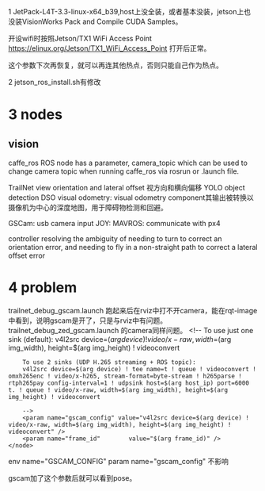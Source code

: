 1 JetPack-L4T-3.3-linux-x64_b39,host上没全装，或者基本没装，jetson上也没装VisionWorks Pack and Compile CUDA Samples。

开设wifi时按照Jetson/TX1 WiFi Access Point https://elinux.org/Jetson/TX1_WiFi_Access_Point 打开后正常。

这个参数下次再恢复，就可以再连其他热点，否则只能自己作为热点。

2 jetson_ros_install.sh有修改

# 3 nodes

## vision

caffe_ros ROS node has a parameter, camera_topic which can be used to change camera topic when running caffe_ros via rosrun or .launch file.

TrailNet view orientation and lateral offset 视方向和横向偏移
YOLO object detection 
DSO visual odometry: visual odometry component其输出被转换以摄像机为中心的深度地图，用于障碍物检测和回避。

GSCam: usb camera input
JOY:
MAVROS: communicate with px4

controller
resolving the ambiguity of needing to turn to correct an orientation error, and needing to fly in a non-straight path to correct a lateral offset error

# 4 problem

trailnet_debug_gscam.launch 跑起来后在rviz中打不开camera，能在rqt-image中看到，说明gscam是开了，只是与rviz中有问题。
trailnet_debug_zed_gscam.launch 的camera同样问题。
    <!-- Start the GSCAM node -->
    <node pkg="gscam" type="gscam" name="gscam">
        <!-- 
        To use just one sink (default):
        v4l2src device=$(arg device) ! video/x-raw, width=$(arg img_width), height=$(arg img_height) ! videoconvert

        To use 2 sinks (UDP H.265 streaming + ROS topic):
        v4l2src device=$(arg device) ! tee name=t ! queue ! videoconvert ! omxh265enc ! video/x-h265, stream-format=byte-stream ! h265parse ! rtph265pay config-interval=1 ! udpsink host=$(arg host_ip) port=6000 t. ! queue ! video/x-raw, width=$(arg img_width), height=$(arg img_height) ! videoconvert 
  
        -->
        <param name="gscam_config" value="v4l2src device=$(arg device) ! video/x-raw, width=$(arg img_width), height=$(arg img_height) ! videoconvert" />
        <param name="frame_id"        value="$(arg frame_id)" /> 
    </node>
env name="GSCAM_CONFIG" param name="gscam_config" 不影响
<param name="frame_id"        value="$(arg frame_id)" />  gscam加了这个参数后就可以看到pose。
